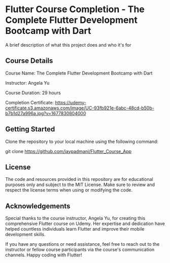 
# Flutter Course Completion - The Complete Flutter Development Bootcamp with Dart

A brief description of what this project does and who it's for


## Course Details

Course Name: The Complete Flutter Development Bootcamp with Dart

Instructor: Angela Yu

Course Duration: 29 hours

Completion Certificate: https://udemy-certificate.s3.amazonaws.com/image/UC-93fb921e-6abc-48cd-b50b-b7b1d27a996a.jpg?v=1677830804000
## Getting Started

Clone the repository to your local machine using the following command:

  git clone https://github.com/jaypadmani/Flutter_Course_App
## License

The code and resources provided in this repository are for educational purposes only and subject to the MIT License. Make sure to review and respect the license terms when using or modifying the code.
## Acknowledgements

Special thanks to the course instructor, Angela Yu, for creating this comprehensive Flutter course on Udemy. Her expertise and dedication have helped countless individuals learn Flutter and improve their mobile development skills.

If you have any questions or need assistance, feel free to reach out to the instructor or fellow course participants via the course's communication channels. Happy coding with Flutter!